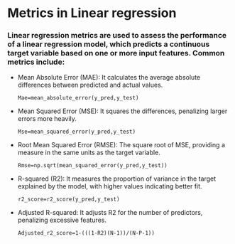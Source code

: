 # Metrics in Linear regression

### Linear regression metrics are used to assess the performance of a linear regression model, which predicts a continuous target variable based on one or more input features. Common metrics include: ###

- Mean Absolute Error (MAE): It calculates the average absolute differences between predicted and actual values.

      Mae=mean_absolute_error(y_pred,y_test)

- Mean Squared Error (MSE): It squares the differences, penalizing larger errors more heavily.

      Mse=mean_squared_error(y_pred,y_test)

- Root Mean Squared Error (RMSE): The square root of MSE, providing a measure in the same units as the target variable.

      Rmse=np.sqrt(mean_squared_error(y_pred,y_test))

- R-squared (R2): It measures the proportion of variance in the target explained by the model, with higher values indicating better fit.

      r2_score=r2_score(y_pred,y_test)

- Adjusted R-squared: It adjusts R2 for the number of predictors, penalizing excessive features.

      Adjusted_r2_score=1-(((1-R2)(N-1))/(N-P-1))

